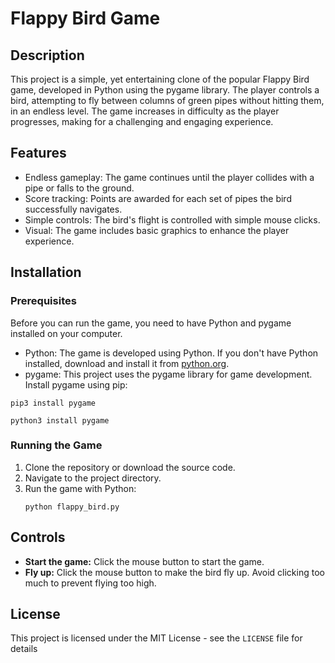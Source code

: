 
# Flappy Bird Game

## Description

This project is a simple, yet entertaining clone of the popular Flappy Bird game, developed in Python using the pygame library. The player controls a bird, attempting to fly between columns of green pipes without hitting them, in an endless level. The game increases in difficulty as the player progresses, making for a challenging and engaging experience.

## Features

-   Endless gameplay: The game continues until the player collides with a pipe or falls to the ground.
-   Score tracking: Points are awarded for each set of pipes the bird successfully navigates.
-   Simple controls: The bird's flight is controlled with simple mouse clicks.
-   Visual: The game includes basic graphics to enhance the player experience.

## Installation

### Prerequisites

Before you can run the game, you need to have Python and pygame installed on your computer.

-   Python: The game is developed using Python. If you don't have Python installed, download and install it from [python.org](https://www.python.org/downloads/).
-   pygame: This project uses the pygame library for game development. Install pygame using pip:

   ```````` 
   pip3 install pygame
   ````````
   ```````` 
   python3 install pygame
   ````````

### Running the Game

1.  Clone the repository or download the source code.
2.  Navigate to the project directory.
3.  Run the game with Python:
    ````````
    python flappy_bird.py
    ```````` 
   

## Controls

-   **Start the game:** Click the mouse button to start the game.
-   **Fly up:** Click the mouse button to make the bird fly up. Avoid clicking too much to prevent flying too high.

## License

This project is licensed under the MIT License - see the `LICENSE` file for details
